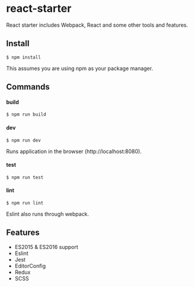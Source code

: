# react-starter

React starter includes Webpack, React and some other tools and features.

## Install

```
$ npm install
```

This assumes you are using npm as your package manager.

## Commands

#### build

```
$ npm run build
```

#### dev

```
$ npm run dev
```

Runs application in the browser (http://localhost:8080).

#### test

```
$ npm run test
```

#### lint

```
$ npm run lint
```

Eslint also runs through webpack.

## Features

* ES2015 & ES2016 support
* Eslint
* Jest
* EditorConfig
* Redux
* SCSS
